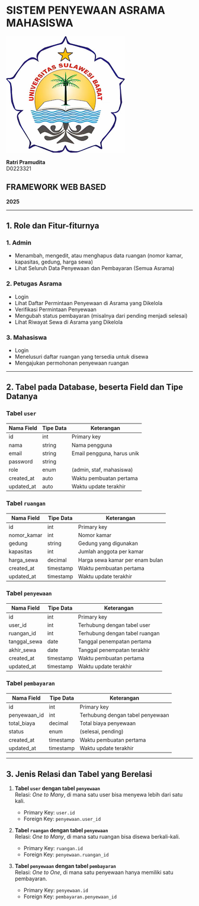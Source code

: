 # SISTEM PENYEWAAN ASRAMA MAHASISWA


![](unsulbarlogo.jpg)


**Ratri Pramudita**  
D0223321




## FRAMEWORK WEB BASED  
**2025**

---

## 1. Role dan Fitur-fiturnya

### 1. Admin
- Menambah, mengedit, atau menghapus data ruangan (nomor kamar, kapasitas, gedung, harga sewa)
- Lihat Seluruh Data Penyewaan dan Pembayaran (Semua Asrama)

### 2. Petugas Asrama
- Login  
- Lihat Daftar Permintaan Penyewaan di Asrama yang Dikelola  
- Verifikasi Permintaan Penyewaan  
- Mengubah status pembayaran (misalnya dari pending menjadi selesai)  
- Lihat Riwayat Sewa di Asrama yang Dikelola

### 3. Mahasiswa
- Login  
- Menelusuri daftar ruangan yang tersedia untuk disewa  
- Mengajukan permohonan penyewaan ruangan  

---

## 2. Tabel pada Database, beserta Field dan Tipe Datanya

### Tabel `user`

| Nama Field   | Tipe Data | Keterangan                         |
|--------------|-----------|-------------------------------------|
| id           | int       | Primary key                        |
| nama         | string    | Nama pengguna                      |
| email        | string    | Email pengguna, harus unik         |
| password     | string    |                                   |
| role         | enum      | (admin, staf, mahasiswa)           |
| created_at   | auto      | Waktu pembuatan pertama            |
| updated_at   | auto      | Waktu update terakhir              |

### Tabel `ruangan`

| Nama Field     | Tipe Data | Keterangan                            |
|----------------|-----------|----------------------------------------|
| id             | int       | Primary key                           |
| nomor_kamar    | int       | Nomor kamar                           |
| gedung         | string    | Gedung yang digunakan                 |
| kapasitas      | int       | Jumlah anggota per kamar              |
| harga_sewa     | decimal   | Harga sewa kamar per enam bulan       |
| created_at     | timestamp | Waktu pembuatan pertama               |
| updated_at     | timestamp | Waktu update terakhir                 |

### Tabel `penyewaan`

| Nama Field     | Tipe Data | Keterangan                            |
|----------------|-----------|----------------------------------------|
| id             | int       | Primary key                           |
| user_id        | int       | Terhubung dengan tabel user           |
| ruangan_id     | int       | Terhubung dengan tabel ruangan        |
| tanggal_sewa   | date      | Tanggal penempatan pertama            |
| akhir_sewa     | date      | Tanggal penempatan terakhir           |
| created_at     | timestamp | Waktu pembuatan pertama               |
| updated_at     | timestamp | Waktu update terakhir                 |

### Tabel `pembayaran`

| Nama Field     | Tipe Data | Keterangan                            |
|----------------|-----------|----------------------------------------|
| id             | int       | Primary key                           |
| penyewaan_id   | int       | Terhubung dengan tabel penyewaan      |
| total_biaya    | decimal   | Total biaya penyewaan                 |
| status         | enum      | (selesai, pending)                    |
| created_at     | timestamp | Waktu pembuatan pertama               |
| updated_at     | timestamp | Waktu update terakhir                 |

---

## 3. Jenis Relasi dan Tabel yang Berelasi

1. **Tabel `user` dengan tabel `penyewaan`**  
   Relasi: *One to Many*, di mana satu user bisa menyewa lebih dari satu kali.  
   - Primary Key: `user.id`  
   - Foreign Key: `penyewaan.user_id`

2. **Tabel `ruangan` dengan tabel `penyewaan`**  
   Relasi: *One to Many*, di mana satu ruangan bisa disewa berkali-kali.  
   - Primary Key: `ruangan.id`  
   - Foreign Key: `penyewaan.ruangan_id`

3. **Tabel `penyewaan` dengan tabel `pembayaran`**  
   Relasi: *One to One*, di mana satu penyewaan hanya memiliki satu pembayaran.  
   - Primary Key: `penyewaan.id`  
   - Foreign Key: `pembayaran.penyewaan_id`
